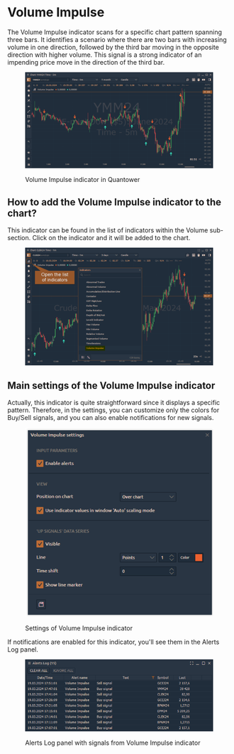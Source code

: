 # Volume Impulse

The Volume Impulse indicator scans for a specific chart pattern spanning three bars. It identifies a scenario where there are two bars with increasing volume in one direction, followed by the third bar moving in the opposite direction with higher volume. This signal is a strong indicator of an impending price move in the direction of the third bar.

<figure><img src="../../../../.gitbook/assets/Volume reversal indicator in Quantower.png" alt=""><figcaption><p>Volume Impulse indicator in Quantower</p></figcaption></figure>

## How to add the Volume Impulse indicator to the chart?

This indicator can be found in the list of indicators within the Volume sub-section. Click on the indicator and it will be added to the chart.

<figure><img src="../../../../.gitbook/assets/add the Volume Impulse indicator.png" alt=""><figcaption></figcaption></figure>

## Main settings of the Volume Impulse indicator

Actually, this indicator is quite straightforward since it displays a specific pattern. Therefore, in the settings, you can customize only the colors for Buy/Sell signals, and you can also enable notifications for new signals.

<figure><img src="../../../../.gitbook/assets/Settings of Volume Reversal indicator.png" alt=""><figcaption><p>Settings of Volume Impulse indicator</p></figcaption></figure>

If notifications are enabled for this indicator, you'll see them in the Alerts Log panel.

<figure><img src="../../../../.gitbook/assets/Alerts Log panel with signals from Volume Reversal indicator (1).png" alt=""><figcaption><p>Alerts Log panel with signals from Volume Impulse indicator</p></figcaption></figure>

